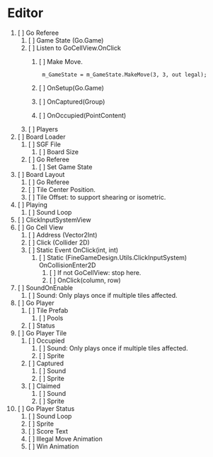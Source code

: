 # Editor

1. [ ] Go Referee
    1. [ ] Game State (Go.Game)
    1. [ ] Listen to GoCellView.OnClick
        1. [ ] Make Move.

                m_GameState = m_GameState.MakeMove(3, 3, out legal);
        1. [ ] OnSetup(Go.Game)
        1. [ ] OnCaptured(Group)
        1. [ ] OnOccupied(PointContent)
    1. [ ] Players
1. [ ] Board Loader
    1. [ ] SGF File
        1. [ ] Board Size
    1. [ ] Go Referee
        1. [ ] Set Game State
1. [ ] Board Layout
    1. [ ] Go Referee
    1. [ ] Tile Center Position.
    1. [ ] Tile Offset: to support shearing or isometric.
1. [ ] Playing
    1. [ ] Sound Loop
1. [ ] ClickInputSystemView
1. [ ] Go Cell View
    1. [ ] Address (Vector2Int)
    1. [ ] Click (Collider 2D)
    1. [ ] Static Event OnClick(int, int)
        1. [ ] Static (FineGameDesign.Utils.ClickInputSystem) OnCollisionEnter2D
            1. [ ] If not GoCellView: stop here.
            1. [ ] OnClick(column, row)
1. [ ] SoundOnEnable
    1. [ ] Sound: Only plays once if multiple tiles affected.
1. [ ] Go Player
    1. [ ] Tile Prefab
        1. [ ] Pools
    1. [ ] Status
1. [ ] Go Player Tile
    1. [ ] Occupied
        1. [ ] Sound: Only plays once if multiple tiles affected.
        1. [ ] Sprite
    1. [ ] Captured
        1. [ ] Sound
        1. [ ] Sprite
    1. [ ] Claimed
        1. [ ] Sound
        1. [ ] Sprite
1. [ ] Go Player Status
    1. [ ] Sound Loop
    1. [ ] Sprite
    1. [ ] Score Text
    1. [ ] Illegal Move Animation
    1. [ ] Win Animation
